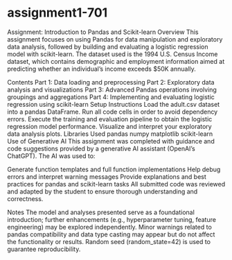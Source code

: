 # assignment1-701
Assignment: Introduction to Pandas and Scikit-learn
Overview
This assignment focuses on using Pandas for data manipulation and exploratory data analysis, followed by building and evaluating a logistic regression model with scikit-learn. The dataset used is the 1994 U.S. Census Income dataset, which contains demographic and employment information aimed at predicting whether an individual’s income exceeds $50K annually.

Contents
Part 1: Data loading and preprocessing
Part 2: Exploratory data analysis and visualizations
Part 3: Advanced Pandas operations involving groupings and aggregations
Part 4: Implementing and evaluating logistic regression using scikit-learn
Setup Instructions
Load the adult.csv dataset into a pandas DataFrame.
Run all code cells in order to avoid dependency errors.
Execute the training and evaluation pipeline to obtain the logistic regression model performance.
Visualize and interpret your exploratory data analysis plots.
Libraries Used
pandas
numpy
matplotlib
scikit-learn
Use of Generative AI
This assignment was completed with guidance and code suggestions provided by a generative AI assistant (OpenAI’s ChatGPT). The AI was used to:

Generate function templates and full function implementations
Help debug errors and interpret warning messages
Provide explanations and best practices for pandas and scikit-learn tasks
All submitted code was reviewed and adapted by the student to ensure thorough understanding and correctness.

Notes
The model and analyses presented serve as a foundational introduction; further enhancements (e.g., hyperparameter tuning, feature engineering) may be explored independently.
Minor warnings related to pandas compatibility and data type casting may appear but do not affect the functionality or results.
Random seed (random_state=42) is used to guarantee reproducibility.
